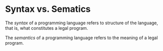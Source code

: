 # Syntax vs. Sematics



The _syntax_ of a programming language refers to structure of the language, that is, what constitutes a legal program.



The _semantics_ of a programming language refers to the meaning of a legal program.
